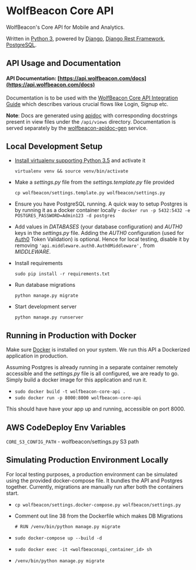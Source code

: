 # WolfBeacon Core API

WolfBeacon's Core API for Mobile and Analytics.

Written in [Python 3](https://www.python.org/downloads/release/python-352/), powered by [Django](https://www.djangoproject.com/), [Django Rest Framework](http://www.django-rest-framework.org/), [PostgreSQL](https://www.postgresql.org/).

## API Usage and Documentation

#### API Documentation: [https://api.wolfbeacon.com/docs](https://api.wolfbeacon.com/docs)

Documentation is to be used with the [WolfBeacon Core API Integration Guide](https://wolfbeacon.atlassian.net/wiki/spaces/WG/pages/283181225/WolfBeacon+API+Integration) which describes various crucial flows like Login, Signup etc.

**Note**: Docs are generated using [apidoc](http://apidocjs.com/) with corresponding docstrings present in view files under the `/api/views` directory. Documentation is served separately by the [wolfbeacon-apidoc-gen](https://github.com/wolfbeacon/wolfbeacon-apidoc-gen) service.

## Local Development Setup

* [Install virtualenv supporting Python 3.5](https://stackoverflow.com/questions/29934032/virtualenv-python-3-ubuntu-14-04-64-bit) and activate it

  `virtualenv venv && source venv/bin/activate`
* Make a *settings.py* file from the *settings.template.py* file provided

  `cp wolfbeacon/settings.template.py wolfbeacon/settings.py`

* Ensure you have PostgreSQL running. A quick way to setup Postgres is by running it as a docker container locally - `docker run -p 5432:5432 -e POSTGRES_PASSWORD=Admin123 -d postgres`

* Add values in *DATABASES* (your database configuration) and *AUTH0* keys in the *settings.py* file. Adding the *AUTH0* configuration (used for [Auth0](https://auth0.com) Token Validation) is optional. Hence for local testing, disable it by removing `'api.middleware.auth0.Auth0Middleware',` from *MIDDLEWARE*.

* Install requirements

  `sudo pip install -r requirements.txt`

* Run database migrations

  `python manage.py migrate`

* Start development server

  `python manage.py runserver`


## Running in Production with Docker

Make sure [Docker](https://docs.docker.com/engine/installation/) is installed on your system. We run this API a Dockerized application in production.

Assuming Postgres is already running in a separate container remotely accessible and the *settings.py* file is all configured, we are ready to go. Simply build a docker image for this application and run it.

* `sudo docker build -t wolfbeacon-core-api .`
* `sudo docker run -p 8000:8000 wolfbeacon-core-api`

This should have have your app up and running, accessible on port 8000.

## AWS CodeDeploy Env Variables

`CORE_S3_CONFIG_PATH` - wolfbeacon/settings.py S3 path

## Simulating Production Environment Locally

For local testing purposes, a production environment can be simulated using the provided docker-compose file. It bundles the API and Postgres together. Currently, migrations are manually run after both the containers start.

* `cp wolfbeacon/settings.docker-compose.py wolfbeacon/settings.py`

* Comment out line 38 from the Dockerfile which makes DB Migrations

  `# RUN /venv/bin/python manage.py migrate`

* `sudo docker-compose up --build -d`

* `sudo docker exec -it <wolfbeaconapi_container_id> sh`

* `/venv/bin/python manage.py migrate`
